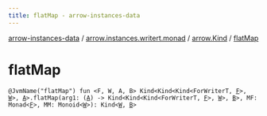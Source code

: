 ```yaml
---
title: flatMap - arrow-instances-data
---
```


[arrow-instances-data](../../index.html) / [arrow.instances.writert.monad](../index.html) / [arrow.Kind](index.html) / [flatMap](./flat-map.html)

# flatMap

`@JvmName("flatMap") fun <F, W, A, B> Kind<Kind<Kind<ForWriterT, `[`F`](flat-map.html#F)`>, `[`W`](flat-map.html#W)`>, `[`A`](flat-map.html#A)`>.flatMap(arg1: (`[`A`](flat-map.html#A)`) -> Kind<Kind<Kind<ForWriterT, `[`F`](flat-map.html#F)`>, `[`W`](flat-map.html#W)`>, `[`B`](flat-map.html#B)`>, MF: Monad<`[`F`](flat-map.html#F)`>, MM: Monoid<`[`W`](flat-map.html#W)`>): Kind<`[`W`](flat-map.html#W)`, `[`B`](flat-map.html#B)`>`